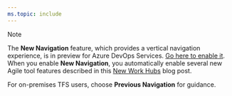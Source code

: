 ```yaml
---
ms.topic: include
---
```


> [!NOTE]
> The **New Navigation** feature, which provides a vertical navigation experience, is in preview for Azure DevOps Services. [Go here to enable it](../../project/navigation/preview-features.md). When you enable **New Navigation**, you automatically enable several new Agile tool features described in this [New Work Hubs](https://blogs.msdn.microsoft.com/devops/2018/06/22/new-work-hubs/) blog post.
> 
> For on-premises TFS users, choose **Previous Navigation** for guidance. 




